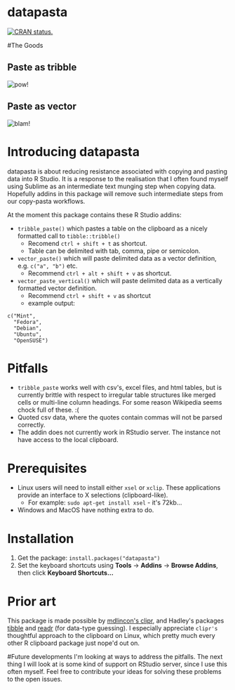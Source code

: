 # datapasta 
[![CRAN status.](http://www.r-pkg.org/badges/version/datapasta)](http://www.r-pkg.org/pkg/datapasta)

#The Goods
## Paste as tribble
![pow!](https://raw.githubusercontent.com/milesmcbain/datapasta/master/inst/media/tribble_paste.gif)

## Paste as vector 
![blam!](https://raw.githubusercontent.com/milesmcbain/datapasta/master/inst/media/vector_paste.gif)

# Introducing datapasta

datapasta is about reducing resistance associated with copying and pasting data into R Studio. It is a response to the realisation that I often found myself using Sublime as an intermediate text munging step when copying data. Hopefully addins in this package will remove such intermediate steps from our copy-pasta workflows.  

At the moment this package contains these R Studio addins:
* `tribble_paste()` which pastes a table on the clipboard as a nicely formatted call to `tibble::tribble()`
    - Recomend `ctrl + shift + t` as shortcut.
    - Table can be delimited with tab, comma, pipe or semicolon. 
* `vector_paste()` which will paste delimited data as a vector definition, e.g. `c("a", "b")` etc.
    - Recommend `ctrl + alt + shift + v` as shortcut.
* `vector_paste_vertical()` which will paste delimited data as a vertically formatted vector definition.
    - Recommend `ctrl + shift + v` as shortcut 
    - example output:
```
c("Mint",
  "Fedora",
  "Debian",
  "Ubuntu",
  "OpenSUSE")
```

# Pitfalls
* `tribble_paste` works well with csv's, excel files, and html tables, but is currently brittle with respect to irregular table structures like merged cells or multi-line column headings. For some reason Wikipedia seems chock full of these. :(
* Quoted csv data, where the quotes contain commas will not be parsed correctly.
* The addin does not currently work in RStudio server. The instance not have access to the local clipboard.

# Prerequisites
* Linux users will need to install either `xsel` or `xclip`. These applications provide an interface to X selections (clipboard-like).
    - For example: `sudo apt-get install xsel` - it's 72kb...
* Windows and MacOS have nothing extra to do.


# Installation

1. Get the package: `install.packages("datapasta")`
2. Set the keyboard shortcuts using **Tools** -> **Addins** -> **Browse Addins**, then click **Keyboard Shortcuts...**

# Prior art

This package is made possible by [mdlincon's clipr](https://github.com/mdlincoln/clipr), and Hadley's packages [tibble](https://github.com/hadley/tibble) and [readr](https://github.com/hadley/tibble) (for data-type guessing). I especially appreciate `clipr's` thoughtful approach to the clipboard on Linux, which pretty much every other R clipboard package just nope'd out on.

#Future developments
I'm looking at ways to address the pitfalls. The next thing I will look at is some kind of support on RStudio server, since I use this often myself. Feel free to contribute your ideas for solving these problems to the open issues.


